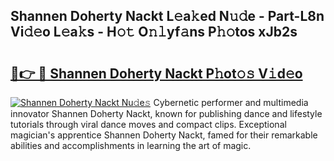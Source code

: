 ## Shannen Doherty Nackt L𝚎a𝚔ed N𝚞𝚍e - Part-L8n Vi𝚍𝚎o L𝚎a𝚔s - H𝚘𝚝 O𝚗𝚕yf𝚊ns P𝚑𝚘tos xJb2s

# <h2><a href="http://kf13ct.oniu.top/?m=Shannen+Doherty+Nackt">🔗👉 🔴 Shannen Doherty Nackt P𝚑ot𝚘𝚜 V𝚒d𝚎o</a></h2>

[![Shannen Doherty Nackt Nu𝚍e𝚜](https://i.imgur.com/0qMVB7G.gif)](http://kf13ct.oniu.top/?m=Shannen+Doherty+Nackt)
Cybernetic performer and multimedia innovator Shannen Doherty Nackt, known for publishing dance and lifestyle tutorials through viral dance moves and compact clips. Exceptional magician's apprentice Shannen Doherty Nackt, famed for their remarkable abilities and accomplishments in learning the art of magic.  
